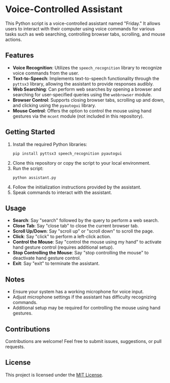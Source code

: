 
# Voice-Controlled Assistant

This Python script is a voice-controlled assistant named "Friday." It allows users to interact with their computer using voice commands for various tasks such as web searching, controlling browser tabs, scrolling, and mouse actions.

## Features
- **Voice Recognition**: Utilizes the `speech_recognition` library to recognize voice commands from the user.
- **Text-to-Speech**: Implements text-to-speech functionality through the `pyttsx3` library, allowing the assistant to provide responses audibly.
- **Web Searching**: Can perform web searches by opening a browser and searching for user-specified queries using the `webbrowser` module.
- **Browser Control**: Supports closing browser tabs, scrolling up and down, and clicking using the `pyautogui` library.
- **Mouse Control**: Offers the option to control the mouse using hand gestures via the `mcont` module (not included in this repository).

## Getting Started
1. Install the required Python libraries:
   ```
   pip install pyttsx3 speech_recognition pyautogui
   ```
2. Clone this repository or copy the script to your local environment.
3. Run the script:
   ```
   python assistant.py
   ```
4. Follow the initialization instructions provided by the assistant.
5. Speak commands to interact with the assistant.

## Usage
- **Search**: Say "search" followed by the query to perform a web search.
- **Close Tab**: Say "close tab" to close the current browser tab.
- **Scroll Up/Down**: Say "scroll up" or "scroll down" to scroll the page.
- **Click**: Say "click" to perform a left-click action.
- **Control the Mouse**: Say "control the mouse using my hand" to activate hand gesture control (requires additional setup).
- **Stop Controlling the Mouse**: Say "stop controlling the mouse" to deactivate hand gesture control.
- **Exit**: Say "exit" to terminate the assistant.

## Notes
- Ensure your system has a working microphone for voice input.
- Adjust microphone settings if the assistant has difficulty recognizing commands.
- Additional setup may be required for controlling the mouse using hand gestures.

## Contributions
Contributions are welcome! Feel free to submit issues, suggestions, or pull requests.

## License
This project is licensed under the [MIT License](LICENSE).

